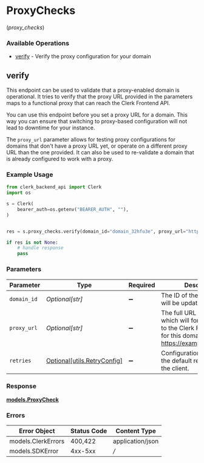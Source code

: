 # ProxyChecks
(*proxy_checks*)

### Available Operations

* [verify](#verify) - Verify the proxy configuration for your domain

## verify

This endpoint can be used to validate that a proxy-enabled domain is operational.
It tries to verify that the proxy URL provided in the parameters maps to a functional proxy that can reach the Clerk Frontend API.

You can use this endpoint before you set a proxy URL for a domain. This way you can ensure that switching to proxy-based
configuration will not lead to downtime for your instance.

The `proxy_url` parameter allows for testing proxy configurations for domains that don't have a proxy URL yet, or operate on
a different proxy URL than the one provided. It can also be used to re-validate a domain that is already configured to work with a proxy.

### Example Usage

```python
from clerk_backend_api import Clerk
import os

s = Clerk(
    bearer_auth=os.getenv("BEARER_AUTH", ""),
)


res = s.proxy_checks.verify(domain_id="domain_32hfu3e", proxy_url="https://example.com/__clerk")

if res is not None:
    # handle response
    pass

```

### Parameters

| Parameter                                                                                                                         | Type                                                                                                                              | Required                                                                                                                          | Description                                                                                                                       | Example                                                                                                                           |
| --------------------------------------------------------------------------------------------------------------------------------- | --------------------------------------------------------------------------------------------------------------------------------- | --------------------------------------------------------------------------------------------------------------------------------- | --------------------------------------------------------------------------------------------------------------------------------- | --------------------------------------------------------------------------------------------------------------------------------- |
| `domain_id`                                                                                                                       | *Optional[str]*                                                                                                                   | :heavy_minus_sign:                                                                                                                | The ID of the domain that will be updated.                                                                                        | domain_32hfu3e                                                                                                                    |
| `proxy_url`                                                                                                                       | *Optional[str]*                                                                                                                   | :heavy_minus_sign:                                                                                                                | The full URL of the proxy which will forward requests to the Clerk Frontend API for this domain. e.g. https://example.com/__clerk | https://example.com/__clerk                                                                                                       |
| `retries`                                                                                                                         | [Optional[utils.RetryConfig]](../../models/utils/retryconfig.md)                                                                  | :heavy_minus_sign:                                                                                                                | Configuration to override the default retry behavior of the client.                                                               |                                                                                                                                   |


### Response

**[models.ProxyCheck](../../models/proxycheck.md)**
### Errors

| Error Object       | Status Code        | Content Type       |
| ------------------ | ------------------ | ------------------ |
| models.ClerkErrors | 400,422            | application/json   |
| models.SDKError    | 4xx-5xx            | */*                |

